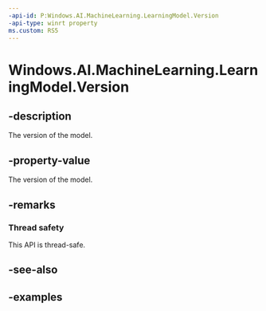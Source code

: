 ```yaml
---
-api-id: P:Windows.AI.MachineLearning.LearningModel.Version
-api-type: winrt property
ms.custom: RS5
---
```


<!-- Property syntax.
public long Version { get; }
-->

# Windows.AI.MachineLearning.LearningModel.Version

## -description
The version of the model.

## -property-value
The version of the model.

## -remarks

### Thread safety
This API is thread-safe.

## -see-also

## -examples
